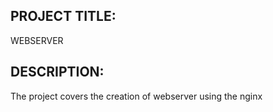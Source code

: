 ## PROJECT TITLE:
WEBSERVER

## DESCRIPTION:
The project covers the creation of webserver using the nginx